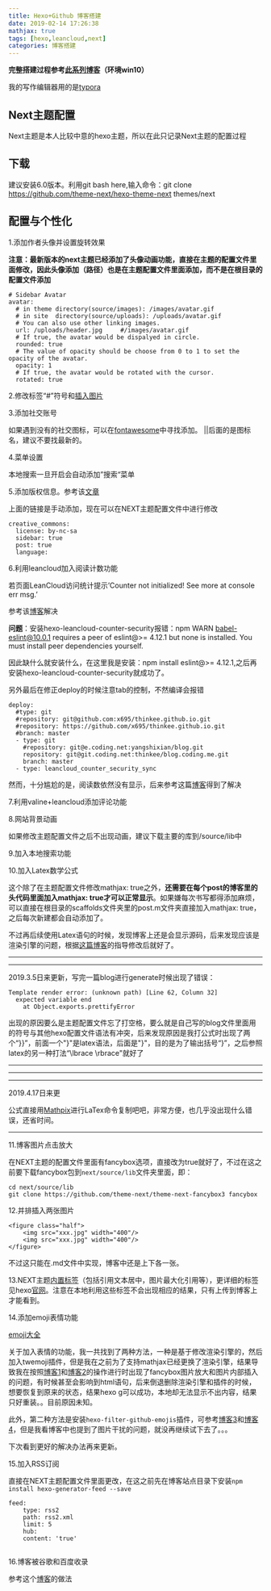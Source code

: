 ```yaml
---
title: Hexo+Github 博客搭建
date: 2019-02-14 17:26:38
mathjax: true
tags: [hexo,leancloud,next]
categories: 博客搭建
---
```




**完整搭建过程参考[此系列博客](https://eirunye.github.io/categories/Hexo/)（环境win10）**

我的写作编辑器用的是[typora](<https://www.typora.io/>)

## Next主题配置

Next主题是本人比较中意的hexo主题，所以在此只记录Next主题的配置过程



## 下载

建议安装6.0版本。利用git bash here,输入命令：git clone https://github.com/theme-next/hexo-theme-next themes/next



## 配置与个性化



<!--more-->

1.添加作者头像并设置旋转效果

**注意：最新版本的next主题已经添加了头像动画功能，直接在主题的配置文件里面修改，因此头像添加（路径）也是在主题配置文件里面添加，而不是在根目录的配置文件添加**

```
# Sidebar Avatar
avatar: 
  # in theme directory(source/images): /images/avatar.gif
  # in site  directory(source/uploads): /uploads/avatar.gif
  # You can also use other linking images.
  url: /uploads/header.jpg     #/images/avatar.gif
  # If true, the avatar would be dispalyed in circle.
  rounded: true
  # The value of opacity should be choose from 0 to 1 to set the opacity of the avatar.
  opacity: 1
  # If true, the avatar would be rotated with the cursor.
  rotated: true
```
2.修改标签“#”符号和[插入图片](<https://blog.csdn.net/qq_37497322/article/details/80628713>)



3.添加社交账号 

如果遇到没有的社交图标，可以在[fontawesome](https://fontawesome.com/icons?from=io)中寻找添加。 ||后面的是图标名，建议不要找最新的。



4.菜单设置

本地搜索一旦开启会自动添加”搜索“菜单



5.添加版权信息。参考该[文章](http://stevenshi.me/2017/05/26/hexo-add-copyright/)

上面的链接是手动添加，现在可以在NEXT主题配置文件中进行修改

```
creative_commons:
  license: by-nc-sa
  sidebar: true
  post: true
  language:
```





6.利用leancloud加入阅读计数功能

若页面LeanCloud访问统计提示’Counter not initialized! See more at console err msg.’

参考该[博客](https://leaferx.online/2018/02/11/lc-security/)解决

**问题**：安装hexo-leancloud-counter-security报错：npm WARN babel-eslint@10.0.1 requires a peer of eslint@>= 4.12.1 but none is installed. You must install peer dependencies yourself.

因此缺什么就安装什么，在这里我是安装：npm install eslint@>= 4.12.1,之后再安装hexo-leancloud-counter-security就成功了。

另外最后在修正deploy的时候注意tab的控制，不然编译会报错

```
deploy:
  #type: git
  #repository: git@github.com:x695/thinkee.github.io.git
  #repository: https://github.com/x695/thinkee.github.io.git  
  #branch: master
  - type: git
    #repository: git@e.coding.net:yangshixian/blog.git
    repository: git@git.coding.net:thinkee/blog.coding.me.git
    branch: master
  - type: leancloud_counter_security_sync
```
然而，十分尴尬的是，阅读数依然没有显示，后来参考这篇[博客](https://leflacon.github.io/52b56662/)得到了解决



7.利用valine+leancloud添加评论功能



8.网站背景动画

如果修改主题配置文件之后不出现动画，建议下载主要的库到/source/lib中



9.加入本地搜索功能



10.加入Latex数学公式

这个除了在主题配置文件修改mathjax: true之外，**还需要在每个post的博客里的头代码里面加入mathjax: true才可以正常显示**。如果嫌每次书写都得添加麻烦，可以直接在根目录的scaffolds文件夹里的post.m文件夹直接加入mathjax: true，之后每次新建都会自动添加了。

不过再后续使用Latex语句的时候，发现博客上还是会显示源码，后来发现应该是渲染引擎的问题，根据[这篇博客](https://blog.csdn.net/qq_34229391/article/details/82725229)的指导修改后就好了。



------

------

2019.3.5日来更新，写完一篇blog进行generate时候出现了错误：

```
Template render error: (unknown path) [Line 62, Column 32]
  expected variable end
    at Object.exports.prettifyError 
```

出现的原因要么是主题配置文件忘了打空格，要么就是自己写的blog文件里面用的符号与其他hexo配置文件语法有冲突，后来发现原因是我打公式时出现了两个“}}”，前面一个"}"是latex语法，后面是"\}"，目的是为了输出括号“}”，之后参照latex的另一种打法“\lbrace \rbrace"就好了

------

------

---

2019.4.17日来更

公式直接用[Mathpix](<https://mathpix.com/>)进行LaTex命令复制吧吧，非常方便，也几乎没出现什么错误，还省时间。

---

11.博客图片点击放大

在NEXT主题的配置文件里面有fancybox选项，直接改为true就好了，不过在这之前要下载fancybox包到`next/source/lib`文件夹里面，即：

```
cd next/source/lib
git clone https://github.com/theme-next/theme-next-fancybox3 fancybox
```



12.并排插入两张图片

```
<figure class="half">
    <img src="xxx.jpg" width="400"/>
    <img src="xxx.jpg" width="400"/>
</figure>
```

不过这只能在.md文件中实现，博客中还是上下各一张。



13.NEXT主题[内置标签](<http://theme-next.iissnan.com/tag-plugins.html>)（包括引用文本居中，图片最大化引用等），更详细的标签见hexo[官网](<https://hexo.io/zh-cn/docs/tag-plugins.html>)。注意在本地利用这些标签不会出现相应的结果，只有上传到博客上才能看到。



14.添加emoji表情功能

[emoji大全](<https://www.webfx.com/tools/emoji-cheat-sheet/>)

关于加入表情的功能，我一共找到了两种方法，一种是基于修改渲染引擎的，然后加入twemoji插件，但是我在之前为了支持mathjax已经更换了渲染引擎，结果导致我在按照[博客1](<https://chaxiaoniu.oschina.io/2017/07/10/HexoAddEmoji/>)和[博客2](<https://www.cnblogs.com/fsong/p/5929773.html>)的操作进行时出现了fancybox图片放大和图片内部插入的问题，有时候甚至会影响到html语句，后来倒退删除渲染引擎和插件的时候，想要恢复到原来的状态，结果hexo g可以成功，本地却无法显示不出内容，结果只好重装。。目前原因未知。

此外，第二种方法是安装`hexo-filter-github-emojis`插件，可参考[博客3](<https://novnan.github.io/Hexo/emojis-for-hexo-next/>)和[博客4](https://www.biueo.com/2018/01/12/Hexo文章添加emoji表情/)，但是我看博客中也提到了图片干扰的问题，就没再继续试下去了。。。

下次看到更好的解决办法再来更新。



15.加入RSS订阅

直接在NEXT主题配置文件里面更改，在这之前先在博客站点目录下安装`npm install hexo-generator-feed --save`

```
feed:
    type: rss2
    path: rss2.xml
    limit: 5
    hub:
    content: 'true'
    
```



16.博客被谷歌和百度收录

参考这个[博客](<https://www.cnblogs.com/php-linux/p/8493346.html>)的做法